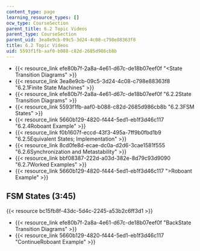```yaml
---
content_type: page
learning_resource_types: []
ocw_type: CourseSection
parent_title: 6.2 Topic Videos
parent_type: CourseSection
parent_uid: 3ea8e9cb-09c5-3d24-4c08-c798e88363f8
title: 6.2 Topic Videos
uid: 5593f1fb-aaf0-b088-c82d-2685d986cb8b
---
```


*   {{< resource_link efe80b7f-2a8a-4e61-d67c-de18b07eef0f "\<State Transition Diagrams" >}}
*   {{< resource_link 3ea8e9cb-09c5-3d24-4c08-c798e88363f8 "6.2.1Finite State Machines" >}}
*   {{< resource_link efe80b7f-2a8a-4e61-d67c-de18b07eef0f "6.2.2State Transition Diagrams" >}}
*   {{< resource_link 5593f1fb-aaf0-b088-c82d-2685d986cb8b "6.2.3FSM States" >}}
*   {{< resource_link 5660b129-4820-f444-5ed1-eb1f3d46c117 "6.2.4Roboant Example" >}}
*   {{< resource_link f0b1607f-eccd-43f3-495a-7ff9b0fbd1b9 "6.2.5Equivalent States; Implementation" >}}
*   {{< resource_link 8cd0fe8d-ecae-dc0a-d2d6-3cae1581f555 "6.2.6Synchronization and Metastability" >}}
*   {{< resource_link bbf08387-222d-a03d-382e-8d79c93d9090 "6.2.7Worked Examples" >}}
*   {{< resource_link 5660b129-4820-f444-5ed1-eb1f3d46c117 "\>Roboant Example" >}}

FSM States (3:45)
-----------------

{{< resource bc15fb8f-43dc-5d4c-2245-a53b2c6ff3d1 >}}

*   {{< resource_link efe80b7f-2a8a-4e61-d67c-de18b07eef0f "BackState Transition Diagrams" >}}
*   {{< resource_link 5660b129-4820-f444-5ed1-eb1f3d46c117 "ContinueRoboant Example" >}}